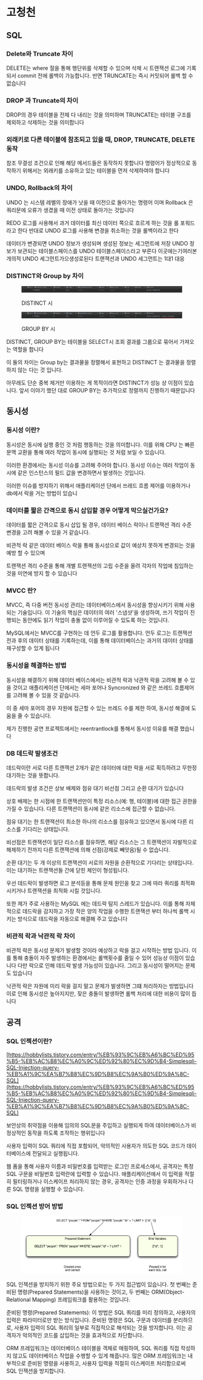 # 고청천

## SQL

### Delete와 Truncate 차이

DELETE는 where 절을 통해 행단위를 삭제할 수 있으며 삭제 시 트랜잭션 로그에 기록되서 commit 전에 롤백이 가능합니다. 반면 TRUNCATE는 즉시 커밋되어 롤백 할 수 없습니다

### DROP 과 Truncate의 차이

DROP의 경우 테이블을 전체 다 내리는 것을 의미하며 TRUNCATE는 테이블 구조를 제외하고 삭제하는 것을 의미합니다

### 외래키로 다른 테이블에 참조되고 있을 때, DROP, TRUNCATE, DELETE 동작

참조 무결성 조건으로 인해 해당 메서드들은 동작하지 못합니다 명령어가 정상적으로 동작하기 위해서는 외래키를 소유하고 있는 테이블을 먼저 삭제하여야 합니다

### UNDO, Rollback의 차이

UNDO 는 시스템 레벨의 장애가 낫을 때 이전으로 돌아가는 명령어 이며 Rollback 은 쿼리문에 오류가 생겼을 때 이전 상태로 돌아가는 것입니다

REDO 로그를 사용해서 과거 데이터를 최신 데이터 쪽으로 흐르게 하는 것을 롤 포워드라고 한다 반대로 UNDO 로그를 사용해 변경을 취소하는 것을 롤백이라고 한다

데이터가 변경되면 UNDO 정보가 생성되며 생성된 정보는 세그먼트에 저장 UNDO 정보가 보관되는 테이블스페이스를 UNDO 테이블스페이스라고 부른다 이곳에는기여러본개의적 UNDO 세그먼트가으생성로된다 트랜잭션과 UNDO 세그먼트는 1대1 대응

### DISTINCT와 Group by 차이

<figure><img src="../../../.gitbook/assets/image (94).png" alt=""><figcaption><p>DISTINCT 시</p></figcaption></figure>

<figure><img src="../../../.gitbook/assets/image (95).png" alt=""><figcaption><p>GROUP BY 시</p></figcaption></figure>

DISTINCT, GROUP BY는 테이블을 SELECT시 조회 결과를 그룹으로 묶어서 가져오는 역할을 합니다

이 둘의 차이는 Group by는 결과물을 정렬해서 표현하고 DISTINCT 는 결과물을 정렬하지 않는 다는 것 입니다.



아무래도 단순 중복 제거만 이용하는 게 목적이라면 DISTINCT가 성능 상 이점이 있습니다. 앞서 이야기 했던 대로 GROUP BY는 추가적으로 정렬까지 진행하기 때문입니다



## 동시성

### 동시성 이란?

동시성은 동시에 실행 중인 것 처럼 행동하는 것을 의미합니다. 이를 위해 CPU 는 빠른 문맥 교환을 통해 여러 작업이 동시에 실행되는 것 처럼 보일 수 있습니다.

이러한 환경에서는 동시성 이슈를 고려해 주어야 합니다. 동시성 이슈는 여러 작업이 동시에 같은 인스턴스의 필드 값을 변경하면서 발생하는 것입니다.

이러한 이슈를 방지하기 위해서 애플리케이션 단에서 쓰레드 흐름 제어를 이용하거나 db에서 락을 거는 방법이 있습니

### 데이터를 짧은 간격으로 동시 삽입할 경우 어떻게 막으실건가요?

데이터를 짧은 간격으로 동시 삽입 될 경우, 데이터 베이스 락이나 트랜잭션 격리 수준 변경을 고려 해볼 수 있을 거 같습니다.

비관적 락 같은 데이터 베이스 락을 통해 동시성으로 값이 예상치 못하게 변경되는 것을 예방 할 수 있으며

트랜잭션 격리 수준을 통해 개별 트랜잭션의 고립 수준을 올려 각자의 작업에 침입하는 것을 미연에 방지 할 수 있습니다

### MVCC 란?

MVCC, 즉 다중 버전 동시성 관리는 데이터베이스에서 동시성을 향상시키기 위해 사용되는 기술입니다. 이 기술의 핵심은 데이터의 여러 '스냅샷'을 생성하여, 쓰기 작업이 진행되는 동안에도 읽기 작업이 충돌 없이 이루어질 수 있도록 하는 것입니다.

MySQL에서는 MVCC를 구현하는 데 언두 로그를 활용합니다. 언두 로그는 트랜잭션 전과 후의 데이터 상태를 기록하는데, 이를 통해 데이터베이스는 과거의 데이터 상태를 재구성할 수 있게 됩니다

### 동시성을 해결하는 방법

동시성을 해결하기 위해 데이터 베이스에서는 비관적 락과 낙관적 락을 고려해 볼 수 있을 것이고 애플리케이션 단에서는 세마 포어나 Syncronized 와 같은 쓰레드 흐름제어를 고려해 볼 수 있을 것 같습니다.

이 중 세마 포어의 경우 자원에 접근할 수 있는 쓰레드 수를 제한 하여, 동시성 해결에 도움을 줄 수 있습니다.

제가 진행한 공연 프로젝트에서는 reentrantlock를 통해서 동시성 이유를 해결 했습니다

### DB 데드락 발생조건

데드락이란 서로 다른 트랜잭션 2개가 같은 데이터에 대한 락을 서로 획득하려고 무한정 대기하는 것을 뜻합니다.

데드락의 발생 조건은 상보 배제와 점유 대기 비선점 그리고 순환 대기가 있습니다

상호 배제는 한 시점에 한 트랜잭션만이 특정 리소스(예: 행, 테이블)에 대한 접근 권한을 가질 수 있습니다. 다른 트랜잭션이 동시에 같은 리소스에 접근할 수 없습니다.

점유 대기는 한 트랜잭션이 최소한 하나의 리소스를 점유하고 있으면서 동시에 다른 리소스를 기다리는 상태입니다.

비선점은 트랜잭션이 일단 리소스를 점유하면, 해당 리소스는 그 트랜잭션이 자발적으로 해제하기 전까지 다른 트랜잭션에 의해 선점(강제로 빼앗음)될 수 없습니다.

순환 대기는 두 개 이상의 트랜잭션이 서로의 자원을 순환적으로 기다리는 상태입니다. 이는 대기하는 트랜잭션들 간에 닫힌 체인이 형성됩니다.

우선 데드락이 발생하면 로그 분석등을 통해 문제 원인을 찾고 그에 따라 쿼리를 최적화 시키거나 트랜잭션을 최적화 시킬 것입니다.

또한 제가 주로 사용하는 MySQL 에는 데드락 탐지 스레드가 있습니다. 이를 통해 자체적으로 데드락을 감지하고 가장 작은 양의 작업을 수행한 트랜잭션 부터 하나씩 롤백 시키는 방식으로 데드락을 자동으로 해결해 주고 있습니다

### 비관적 락과 낙관적 락 차이

비관적 락은 동시성 문제가 발생할 것이라 예상하고 락을 걸고 시작하는 방법 입니다. 이를 통해 충돌이 자주 발생하는 환경에서는 롤백횟수를 줄일 수 있어 성능상 이점이 있습니다 다만 락으로 인해 데드락 발생 가능성이 있습니다. 그리고 동시성이 떨어지는 문제도 있습니다

낙관적 락은 자원에 미리 락을 걸지 말고 문제가 발생하면 그떄 처리하자는 방법입니다 이로 인해 동시성은 높아지지만, 잦은 충돌이 발생하면 롤백 처리에 대한 비용이 많이 듭니다

## 공격

### SQL 인젝션이란?

[https://hobbylists.tistory.com/entry/%EB%93%9C%EB%A6%BC%ED%95%B5-%EB%AC%B8%EC%A0%9C%ED%92%80%EC%9D%B4-Simplesqli-SQL-Injection-query-%EB%A1%9C%EA%B7%B8%EC%9D%B8%EC%9A%B0%ED%9A%8C-SQL](https://hobbylists.tistory.com/entry/%EB%93%9C%EB%A6%BC%ED%95%B5-%EB%AC%B8%EC%A0%9C%ED%92%80%EC%9D%B4-Simplesqli-SQL-Injection-query-%EB%A1%9C%EA%B7%B8%EC%9D%B8%EC%9A%B0%ED%9A%8C-SQL)

보안상의 취약점을 이용해 임의의 SQL문을 주입하고 실행되게 하여 데이터베이스가 비정상적인 동작을 하도록 조작하는 행위입니다

사용자 입력이 SQL 쿼리에 직접 포함되어, 악의적인 사용자가 의도한 SQL 코드가 데이터베이스에 전달되고 실행됩니다.

웹 폼을 통해 사용자 이름과 비밀번호를 입력받는 로그인 프로세스에서, 공격자는 특정 SQL 구문을 비밀번호 입력란에 입력할 수 있습니다. 애플리케이션에서 이 입력을 적절히 필터링하거나 이스케이프 처리하지 않는 경우, 공격자는 인증 과정을 우회하거나 다른 SQL 명령을 실행할 수 있습니다.

### SQL 인젝션 방어 방법

<figure><img src="../../../.gitbook/assets/image (96).png" alt=""><figcaption></figcaption></figure>

SQL 인젝션을 방지하기 위한 주요 방법으로는 두 가지 접근법이 있습니다. 첫 번째는 준비된 명령(Prepared Statements)을 사용하는 것이고, 두 번째는 ORM(Object-Relational Mapping) 프레임워크를 활용하는 것입니다.

준비된 명령(Prepared Statements): 이 방법은 SQL 쿼리를 미리 정의하고, 사용자의 입력은 파라미터로만 받는 방식입니다. 준비된 명령은 SQL 구문과 데이터를 분리하므로, 사용자 입력이 SQL 쿼리의 일부로 직접적으로 해석되는 것을 방지합니다. 이는 공격자가 악의적인 코드를 삽입하는 것을 효과적으로 차단합니다.

ORM 프레임워크는 데이터베이스 테이블을 객체로 매핑하여, SQL 쿼리를 직접 작성하지 않고도 데이터베이스 작업을 수행할 수 있게 해줍니다. 많은 ORM 프레임워크는 내부적으로 준비된 명령을 사용하고, 사용자 입력을 적절히 이스케이프 처리함으로써 SQL 인젝션을 방지합니다.
